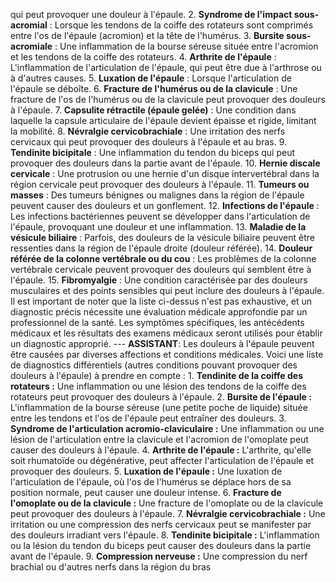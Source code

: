 qui peut provoquer une douleur à l'épaule. 2. **Syndrome de l'impact sous-acromial** : Lorsque les tendons de la coiffe des rotateurs sont comprimés entre l'os de l'épaule (acromion) et la tête de l'humérus. 3. **Bursite sous-acromiale** : Une inflammation de la bourse séreuse située entre l'acromion et les tendons de la coiffe des rotateurs. 4. **Arthrite de l'épaule** : L'inflammation de l'articulation de l'épaule, qui peut être due à l'arthrose ou à d'autres causes. 5. **Luxation de l'épaule** : Lorsque l'articulation de l'épaule se déboîte. 6. **Fracture de l'humérus ou de la clavicule** : Une fracture de l'os de l'humérus ou de la clavicule peut provoquer des douleurs à l'épaule. 7. **Capsulite rétractile (épaule gelée)** : Une condition dans laquelle la capsule articulaire de l'épaule devient épaisse et rigide, limitant la mobilité. 8. **Névralgie cervicobrachiale** : Une irritation des nerfs cervicaux qui peut provoquer des douleurs à l'épaule et au bras. 9. **Tendinite bicipitale** : Une inflammation du tendon du biceps qui peut provoquer des douleurs dans la partie avant de l'épaule. 10. **Hernie discale cervicale** : Une protrusion ou une hernie d'un disque intervertébral dans la région cervicale peut provoquer des douleurs à l'épaule. 11. **Tumeurs ou masses** : Des tumeurs bénignes ou malignes dans la région de l'épaule peuvent causer des douleurs et un gonflement. 12. **Infections de l'épaule** : Les infections bactériennes peuvent se développer dans l'articulation de l'épaule, provoquant une douleur et une inflammation. 13. **Maladie de la vésicule biliaire** : Parfois, des douleurs de la vésicule biliaire peuvent être ressenties dans la région de l'épaule droite (douleur référée). 14. **Douleur référée de la colonne vertébrale ou du cou** : Les problèmes de la colonne vertébrale cervicale peuvent provoquer des douleurs qui semblent être à l'épaule. 15. **Fibromyalgie** : Une condition caractérisée par des douleurs musculaires et des points sensibles qui peut inclure des douleurs à l'épaule. Il est important de noter que la liste ci-dessus n'est pas exhaustive, et un diagnostic précis nécessite une évaluation médicale approfondie par un professionnel de la santé. Les symptômes spécifiques, les antécédents médicaux et les résultats des examens médicaux seront utilisés pour établir un diagnostic approprié. --- **ASSISTANT**: Les douleurs à l'épaule peuvent être causées par diverses affections et conditions médicales. Voici une liste de diagnostics différentiels (autres conditions pouvant provoquer des douleurs à l'épaule) à prendre en compte : 1. **Tendinite de la coiffe des rotateurs :** Une inflammation ou une lésion des tendons de la coiffe des rotateurs peut provoquer des douleurs à l'épaule. 2. **Bursite de l'épaule :** L'inflammation de la bourse séreuse (une petite poche de liquide) située entre les tendons et l'os de l'épaule peut entraîner des douleurs. 3. **Syndrome de l'articulation acromio-claviculaire :** Une inflammation ou une lésion de l'articulation entre la clavicule et l'acromion de l'omoplate peut causer des douleurs à l'épaule. 4. **Arthrite de l'épaule :** L'arthrite, qu'elle soit rhumatoïde ou dégénérative, peut affecter l'articulation de l'épaule et provoquer des douleurs. 5. **Luxation de l'épaule :** Une luxation de l'articulation de l'épaule, où l'os de l'humérus se déplace hors de sa position normale, peut causer une douleur intense. 6. **Fracture de l'omoplate ou de la clavicule :** Une fracture de l'omoplate ou de la clavicule peut provoquer des douleurs à l'épaule. 7. **Névralgie cervicobrachiale :** Une irritation ou une compression des nerfs cervicaux peut se manifester par des douleurs irradiant vers l'épaule. 8. **Tendinite bicipitale :** L'inflammation ou la lésion du tendon du biceps peut causer des douleurs dans la partie avant de l'épaule. 9. **Compression nerveuse :** Une compression du nerf brachial ou d'autres nerfs dans la région du bras